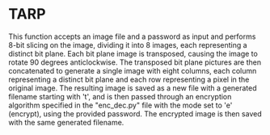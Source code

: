 # TARP
This function accepts an image file and a password as input and performs 8-bit slicing on the image, dividing it into 8 images, each representing a distinct bit plane. Each bit plane image is transposed, causing the image to rotate 90 degrees anticlockwise. The transposed bit plane pictures are then concatenated to generate a single image with eight columns, each column representing a distinct bit plane and each row representing a pixel in the original image.
The resulting image is saved as a new file with a generated filename starting with 't', and is then passed through an encryption algorithm specified in the "enc_dec.py" file with the mode set to 'e' (encrypt), using the provided password. The encrypted image is then saved with the same generated filename.
